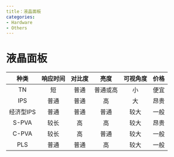 ```yaml
---
title：液晶面板
categories:
- Hardware
- Others
---
```

# 液晶面板

| 种类     | 响应时间 | 对比度 | 亮度   | 可视角度 | 价格  |
|:------:|:----:|:---:|:----:|:----:|:---:|
| TN     | 短    | 普通  | 普通或高 | 小    | 便宜  |
| IPS    | 普通   | 普通  | 高    | 大    | 昂贵  |
| 经济型IPS | 普通   | 普通  | 普通   | 较大   | 一般  |
| S-PVA  | 较长   | 高   | 高    | 较大   | 昂贵  |
| C-PVA  | 较长   | 高   | 普通   | 较大   | 一般  |
| PLS    | 普通   | 普通  | 高    | 较大   | 一般  |


